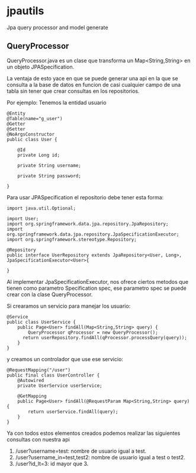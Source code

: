 # jpautils
Jpa query processor and model generate

## QueryProcessor
QueryProcessor.java es un clase que transforma un Map<String,String> en un objeto JPASpecification.

La ventaja de esto yace en que se puede generar una api en la que se consulta a la base de datos en funcion de casi cualquier campo de una tabla sin tener que crear consultas en los repositorios. 

Por ejemplo: Tenemos la entidad usuario

	@Entity
	@Table(name="g_user")
	@Getter
	@Setter
	@NoArgsConstructor
	public class User {
		
		@Id
		private Long id;
		
		private String username;
	
		private String password;
		
	}

Para usar JPASpecification el repositorio debe tener esta forma:


	import java.util.Optional;
	
	import User;
	import org.springframework.data.jpa.repository.JpaRepository;
	import org.springframework.data.jpa.repository.JpaSpecificationExecutor;
	import org.springframework.stereotype.Repository;
	
	@Repository
	public interface UserRepository extends JpaRepository<User, Long>, JpaSpecificationExecutor<User>{
	
	}

Al implementar JpaSpecificationExecutor, nos ofrece ciertos metodos que tienen como parametro Specification<T> spec, ese parametro spec
se puede crear con la clase QueryProcessor.

Si crearamos un servicio para manejar los usuario:

	@Service
	public class UserService {		
		public Page<User> findAll(Map<String,String> query) {   
			QueryProcessor qProcessor = new QueryProcessor();
	      return userRepository.findAll(qProcessor.processQuery(query));
		}
	}
	
y creamos un controlador que use ese servicio:

	
	@RequestMapping("/user")
	public final class UserController {
		@Autowired
    	private UserService userService;
    	
		@GetMapping
		public Page<User> findAll(@RequestParam Map<String,String> query) {        
		    return userService.findAll(query);
		} 
	}
	
Ya con todos estos elementos creados podemos realizar las siguientes consultas con nuestra api
1. /user?username=test: nombre de usuario igual a test.
2. /user?username_in=test,test2: nombre de usuario igual a test o test2.
3. /user?id_lt=3:  id mayor que 3.
